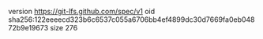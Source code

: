 version https://git-lfs.github.com/spec/v1
oid sha256:122eeeecd323b6c6537c055a6706bb4ef4899dc30d7669fa0eb04872b9e19673
size 276
